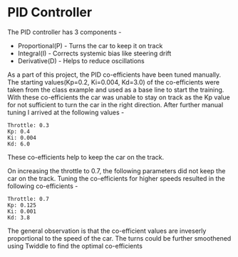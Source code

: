 # PID Controller
The PID controller has 3 components -
* Proportional(P) - Turns the car to keep it on track
* Integral(I) - Corrects systemic bias like steering drift 
* Derivative(D) - Helps to reduce oscillations

As a part of this project, the PID co-efficients have been tuned manually. The starting values(Kp=0.2, Ki=0.004, Kd=3.0) of the co-efficients were taken from the class example and used as a base line to start the training. With these co-efficients the car was unable to stay on track as the Kp value for not sufficient to turn the car in the right direction. After further manual tuning I arrived at the following values -

```
Throttle: 0.3
Kp: 0.4
Ki: 0.004
Kd: 6.0
```

These co-efficients help to keep the car on the track.

On increasing the throttle to 0.7, the following parameters did not keep the car on the track. Tuning the co-efficients for higher speeds resulted in the following co-efficients -

```
Throttle: 0.7
Kp: 0.125
Ki: 0.001
Kd: 3.8
```

The general observation is that the co-efficient values are inveserly proportional to the speed of the car. The turns could be further smoothened using Twiddle to find the optimal co-efficients

